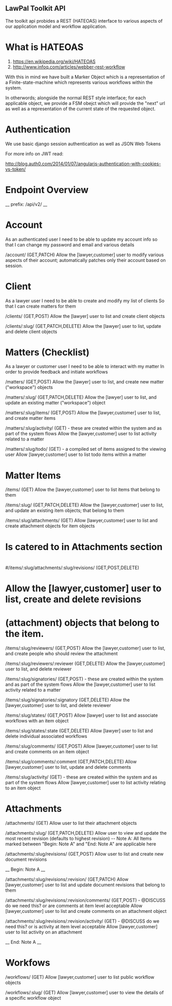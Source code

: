 LawPal Toolkit API
------------------


The toolkit api probides a REST (HATEOAS) interface to various aspects of our application
model and workflow application.


What is HATEOAS
===============

1. https://en.wikipedia.org/wiki/HATEOAS
2. http://www.infoq.com/articles/webber-rest-workflow

With this in mind we have built a Marker Object which is a representation of
a Finite-state-machine which represents various workflows within the system.

In otherwords; alongside the normal REST style interface; for each applicable
object, we provide a FSM obejct which will provide the "next" url as well as a
representation of the current state of the requested object.


Authentication
==============

We use basic django session authentication as well as JSON Web Tokens

For more info on JWT read:

http://blog.auth0.com/2014/01/07/angularjs-authentication-with-cookies-vs-token/


Endpoint Overview
=================

__ prefix: /api/v2/ __

Account
=======

As an authenticated user
I need to be able to update my account info
so that I can change my password and email and various details

/account/ (GET,PATCH)
    Allow the [lawyer,customer] user to modify various aspects of their account; automatically
    patches only their account based on session.


Client
======

As a lawyer user
I need to be able to create and modify my list of clients
So that I can create matters for them

/clients/ (GET,POST)
    Allow the [lawyer] user to list and create client objects

/clients/:slug/ (GET,PATCH,DELETE)
    Allow the [lawyer] user to list, update and delete client objects


Matters (Checklist)
===================

As a lawyer or customer user
I need to be able to interact with my matter
In order to provide feedback and initiate workflows

/matters/ (GET,POST)
    Allow the [lawyer] user to list, and create new matter ("workspace") objects

/matters/:slug/ (GET,PATCH,DELETE)
    Allow the [lawyer] user to list, and update an existing matter ("workspace") object

/matters/:slug/items/ (GET,POST)
    Allow the [lawyer,customer] user to list, and create matter items

/matters/:slug/activity/ (GET) - these are created within the system and as part of the system flows
    Allow the [lawyer,customer] user to list activity related to a matter

/matters/:slug/todo/ (GET) - a compiled set of items assigned to the viewing user
    Allow [lawyer,customer] user to list todo items within a matter


Matter Items
============

/items/ (GET)
    Allow the [lawyer,customer] user to list items that belong to them

/items/:slug/ (GET,PATCH,DELETE)
    Allow the [lawyer,customer] user to list, and update an existing item
    objects; that belong to them

/items/:slug/attachments/ (GET)
    Allow [lawyer,customer] user to list and create attachment objects for item objects

#
# Is catered to in Attachments section
#
#/items/:slug/attachments/:slug/revisions/ (GET,POST,DELETE)
#    Allow the [lawyer,customer] user to list, create and delete revisions
#    (attachment) objects that belong to the item.

/items/:slug/reviewers/ (GET,POST)
    Allow the [lawyer,customer] user to list, and create people who should review
    the attachment

/items/:slug/reviewers/:reviewer (GET,DELETE)
    Allow the [lawyer,customer] user to list, and delete reviewer

/items/:slug/signatories/ (GET,POST) - these are created within the system and as part of the system flows
    Allow the [lawyer,customer] user to list activity related to a matter

/items/:slug/signatories/:signatory (GET,DELETE)
    Allow the [lawyer,customer] user to list, and delete reviewer

/items/:slug/states/ (GET,POST)
    Allow [lawyer] user to list and associate workflows with an item object

/items/:slug/states/:state (GET,DELETE)
    Allow [lawyer] user to list and delete individual associated workflows

/items/:slug/comments/ (GET,POST)
    Allow [lawyer,customer] user to list and create comments on an item object

/items/:slug/comments/:comment (GET,PATCH,DELETE)
    Allow [lawyer,customer] user to list, update and delete comments

/items/:slug/activity/ (GET) - these are created within the system and as part
                               of the system flows
    Allow [lawyer,customer] user to list activity relating to an item object

Attachments
===========

/attachments/ (GET)
    Allow user to list their attachment objects

/attachments/:slug/ (GET,PATCH,DELETE)
    Allow user to view and update the most recent revision (defaults to highest
    revision)
    -- Note A: All Items marked between "Begin: Note A" and "End: Note A" are
       applicable here

/attachments/:slug/revisions/ (GET,POST)
    Allow user to list and create new document revisions

__ Begin: Note A __

/attachments/:slug/revisions/:revision/ (GET,PATCH)
    Allow [lawyer,customer] user to list and update document revisions that
    belong to them

/attachments/:slug/revisions/:revision/comments/ (GET,POST)
    - @DISCUSS do we need this? or are comments at item level acceptable
    Allow [lawyer,customer] user to list and create comments on an attachment
    object

/attachments/:slug/revisions/:revision/activity/ (GET)
    - @DISCUSS do we need this? or is activity at item level acceptable
    Allow [lawyer,customer] user to list activity on an attachment

__ End: Note A __


Workfows
========

/workflows/ (GET)
    Allow [lawyer,customer] user to list public workflow objects

/workflows/:slug/ (GET)
    Allow [lawyer,customer] user to view the details of a specific workflow object
